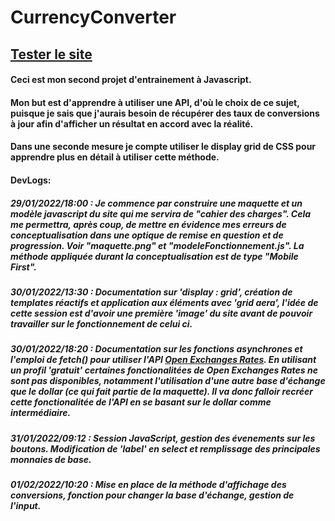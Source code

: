 # CurrencyConverter
## [Tester le site](https://github.com/MathisChatelain/CurrencyConverter/site.html)
#### Ceci est mon second projet d'entrainement à Javascript.
#### Mon but est d'apprendre à utiliser une API, d'où le choix de ce sujet, puisque je sais que j'aurais besoin de récupérer des taux de conversions à jour afin d'afficher un résultat en accord avec la réalité.
#### Dans une seconde mesure je compte utiliser le display grid de CSS pour apprendre plus en détail à utiliser cette méthode.
#### DevLogs:
##### 29/01/2022/18:00 : Je commence par construire une maquette et un modèle javascript du site qui me servira de "cahier des charges". Cela me permettra, après coup, de mettre en évidence mes erreurs de conceptualisation dans une optique de remise en question et de progression. Voir "maquette.png" et "modeleFonctionnement.js". La méthode appliquée durant la conceptualisation est de type "Mobile First".
##### 30/01/2022/13:30 : Documentation sur 'display : grid', création de templates réactifs et application aux éléments avec 'grid aera', l'idée de cette session est d'avoir une première 'image' du site avant de pouvoir travailler sur le fonctionnement de celui ci.
##### 30/01/2022/18:20 : Documentation sur les fonctions asynchrones et l'emploi de fetch() pour utiliser l'API [Open Exchanges Rates](https://openexchangerates.org/). En utilisant un profil 'gratuit' certaines fonctionalitées de Open Exchanges Rates ne sont pas disponibles, notamment l'utilisation d'une autre base d'échange que le dollar (ce qui fait partie de la maquette). Il va donc falloir recréer cette fonctionalitée de l'API en se basant sur le dollar comme intermédiaire.
##### 31/01/2022/09:12 : Session JavaScript, gestion des évenements sur les boutons. Modification de 'label' en select et remplissage des principales monnaies de base.
##### 01/02/2022/10:20 : Mise en place de la méthode d'affichage des conversions, fonction pour changer la base d'échange, gestion de l'input.
